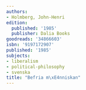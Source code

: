 ```yaml
---
authors:
- Holmberg, John-Henri
edition:
  published: '1985'
  publisher: Dalia Books
goodreads: '34866603'
isbn: '9197172907'
published: '1985'
subjects:
- liberalism
- political-philosophy
- svenska
title: "Befria m\xE4nniskan"
---
```


